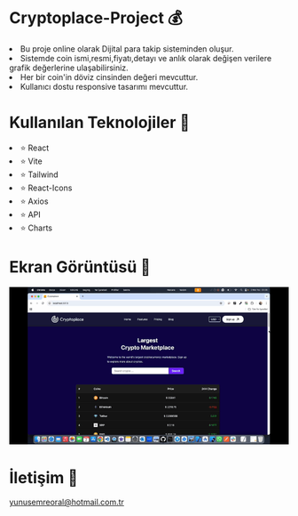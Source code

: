 # Cryptoplace-Project 💰

<li>Bu proje online olarak Dijital para takip sisteminden oluşur.</li>
<li>Sistemde coin ismi,resmi,fiyatı,detayı ve anlık olarak değişen verilere grafik değerlerine ulaşabilirsiniz.</li>
<li>Her bir coin'in döviz cinsinden değeri mevcuttur.</li>
<li>Kullanıcı dostu responsive tasarımı mevcuttur.</li>

# Kullanılan Teknolojiler 🎨

<li>⭐ React</li>
<li>⭐ Vite</li>
<li>⭐ Tailwind</li>
<li>⭐ React-Icons</li>
<li>⭐ Axios</li>
<li>⭐ API</li>
<li>⭐ Charts</li>
  
# Ekran Görüntüsü 🎥
<img src="cryptoplace.gif" width="auto">      

# İletişim 📩
yunusemreoral@hotmail.com.tr


